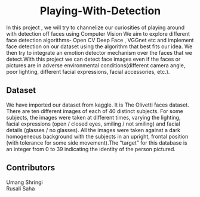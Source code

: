 <h1 align='center'>Playing-With-Detection</h1>
In this project , we will try to channelize our curiosities of playing around with detection off faces using Computer Vision We aim to explore different face detection algorithms- Open CV Deep Face , VGGnet etc  and implement face detection on our dataset using the algorithm that best fits our idea. We then try to integrate an emotion detector mechanism over the faces that we detect.With this project we can detect face images even if the faces or pictures are in adverse environmental conditions(different camera angle, poor lighting, different facial expressions, facial accessories, etc.).
 

## Dataset

We have imported our dataset from kaggle. It is The Olivetti faces dataset. There are ten different images of each of 40 distinct subjects. For some subjects, the images were taken at different times, varying the lighting, facial expressions (open / closed eyes, smiling / not smiling) and facial details (glasses / no glasses). All the images were taken against a dark homogeneous background with the subjects in an upright, frontal position (with tolerance for some side movement).The “target” for this database is an integer from 0 to 39 indicating the identity of the person pictured.

<h2>Contributors</h2>  
Umang Shringi  <br>
Rusali Saha
